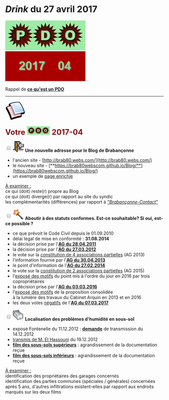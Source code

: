 # *Drink* du 27 avril 2017

![](PDO.png) ![](2017-04.gif)

Rappel de [**ce qu'est un PDO**](https://brab80webscom.github.io/facebookfeeds/Drink_20170330/PDO_definition.html)

---

![](pages.png)

<b><font size="5" color="#8A0808">Votre <img src="PDO_small.png"> 2017-04</font></b>

![](vide.png) ![](ForUs.png) **Une nouvelle adresse pour le Blog de Brabançonne**  
* l'ancien site - [http://brab80.webs.com/](http://brab80.webs.com/)  
* le nouveau site - [**https://brab80webscom.github.io/Blog/**](https://brab80webscom.github.io/Blog/)  
* un exemple de [page enrichie](https://brab80webscom.github.io/Blog/20170227.html)

<u>&Agrave; examiner :</u>  
ce qui (doit) reste(r) propre au Blog  
ce qui (doit) diverge(r) par rapport au site du syndic  
les complémentarités (différences) par rapport à ["*Brabançonne-Contact*"](http://brabanconne-contact.site123.me/)

![](vide.png) ![](itemAG.png) **Aboutir à des statuts conformes. Est-ce souhaitable? Si oui, est-ce possible ?**  
* ce que prévoit le Code Civil depuis le 01.09.2010  
* délai légal de mise en conformité : **31.08.2014**  
* la décision prise par l'[**AG du 28.04.2011**](AG_2011.png)
* la décision prise par l'[**AG du 27.03.2012**](AG_2012.png)
* le vote sur la [constitution de 4 associations partielles](vote_4AG_2013.pdf) (AG 2013)
* l'information fournie par l'[**AG du 30.04.2013**](AG_2013.png)
* le point d'information de l'[**AG du 27.02.2014**](AG_2014.png)
* le vote sur la [constitution de 2 associations partielles](vote_2AG_2015.png) (AG 2015)
* l'[exposé des motifs](https://padlet-uploads.storage.googleapis.com/94416655/cb660c1731640060d06a5b4c618a5364748ebacf/5b6474a78fab2534b5ae9f18863bf492.pdf) du point mis à l'ordre du jour en 2016 par trois copropriétaires
* la décision prise par l'[**AG du 03.03.2016**](AG_2016.png)
* l'[exposé des motifs](Expose_motifs_2017.pdf) de la proposition consolidée<br>à la lumière des travaux du Cabinet Arquin en 2013 et en 2016
* les deux votes <u>négatifs</u> de l'[**AG du 07.03.2017**](AG_2017.png)

![](vide.png) ![](newPDOfile.png) **Localisation des problèmes d'humidité en sous-sol**  

* exposé Fontenelle du 11.12.2012 : [**demande**](Mail_20121214.png) de transmission du 14.12.2012
* [transmis de M. El Hassouni](Mail_20121219.png) du 19.12.2012
* [**film des sous-sols supérieurs**](https://od.lk/d/NDlfODA4MjM0Xw/SUP_Transmis_El_Hassouni_20121219.mp4) : agrandissement de la documentation reçue
* [**film des sous-sols inférieurs**](https://od.lk/d/NDlfODA4MjMzXw/INF_Transmis_El_Hassouni_20121219.mp4) : agrandissement de la documentation reçue

<u>&Agrave; examiner :</u>  
identification des propriétaires des garages concernés  
identification des parties communes (spéciales / générales) concernées  
après 5 ans, d'autres infiltrations existent-elles par rapport aux endroits marqués sur les deux films





